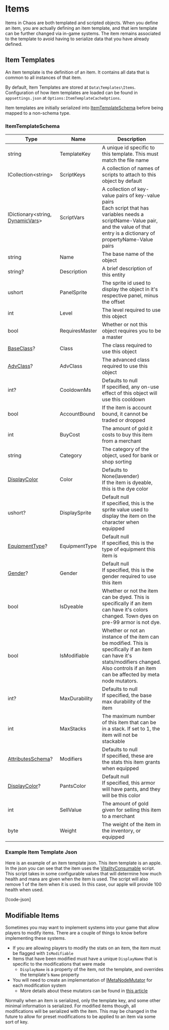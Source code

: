 # Items

Items in Chaos are both templated and scripted objects. When you define an item, you are actually defining an item
template, and that iem template can be further changed via in-game systems. The item remains associated to the template
to avoid having to serialize data that you have already defined.

## Item Templates

An item template is the definition of an item. It contains all data that is common to all instances of that item.

By default, Item Templates are stored at `Data\Templates\Items`. Configuration of how item templates are loaded can be
found in `appsettings.json` at `Options:ItemTemplateCacheOptions`.

Item templates are initially serialized into [ItemTemplateSchema](<xref:Chaos.Schemas.Templates.ItemTemplateSchema>)
before being mapped to a non-schema type.

### ItemTemplateSchema

| Type                                                                              | Name           | Description                                                                                                                                                                                    |
|-----------------------------------------------------------------------------------|----------------|------------------------------------------------------------------------------------------------------------------------------------------------------------------------------------------------|
| string                                                                            | TemplateKey    | A unique id specific to this template. This must match the file name                                                                                                                           |
| ICollection\<string\>                                                             | ScriptKeys     | A collection of names of scripts to attach to this object by default                                                                                                                           |
| IDictionary\<string, [DynamicVars](<xref:Chaos.Collections.Common.DynamicVars>)\> | ScriptVars     | A collection of key-value pairs of key-value pairs<br />Each script that has variables needs a scriptName-Value pair, and the value of that entry is a dictionary of propertyName-Value pairs  |
| string                                                                            | Name           | The base name of the object                                                                                                                                                                    |
| string?                                                                           | Description    | A brief description of this entity                                                                                                                                                             |
| ushort                                                                            | PanelSprite    | The sprite id used to display the object in it's respective panel, minus the offset                                                                                                            |
| int                                                                               | Level          | The level required to use this object                                                                                                                                                          |
| bool                                                                              | RequiresMaster | Whether or not this object requires you to be a master                                                                                                                                         |
| [BaseClass](<xref:Chaos.Common.Definitions.BaseClass>)?                           | Class          | The class required to use this object                                                                                                                                                          |
| [AdvClass](<xref:Chaos.Common.Definitions.AdvClass>)?                             | AdvClass       | The advanced class required to use this object                                                                                                                                                 |
| int?                                                                              | CooldownMs     | Defaults to null<br />If specified, any on-use effect of this object will use this cooldown                                                                                                    |
| bool                                                                              | AccountBound   | If the item is account bound, it cannot be traded or dropped                                                                                                                                   |
| int                                                                               | BuyCost        | The amount of gold it costs to buy this item from a merchant                                                                                                                                   |
| string                                                                            | Category       | The category of the object, used for bank or shop sorting                                                                                                                                      |
| [DisplayColor](<xref:Chaos.Common.Definitions.DisplayColor>)                      | Color          | Defaults to None(lavender)<br />If the item is dyeable, this is the dye color                                                                                                                  |
| ushort?                                                                           | DisplaySprite  | Default null<br />If specified, this is the sprite value used to display the item on the character when equipped                                                                               |
| [EquipmentType](<xref:Chaos.Common.Definitions.EquipmentType>)?                   | EquipmentType  | Default null<br />If specified, this is the type of equipment this item is                                                                                                                     |
| [Gender](<xref:Chaos.Common.Definitions.Gender>)?                                 | Gender         | Default null<br />If specified, this is the gender required to use this item                                                                                                                   |
| bool                                                                              | IsDyeable      | Whether or not the item can be dyed. This is specifically if an item can have it's colors changed. Town dyes on pre-99 armor is not dye.                                                       |
| bool                                                                              | IsModifiable   | Whether or not an instance of the item can be modified. This is specifically if an item can have it's stats/modifiers changed. Also controls if an item can be affected by meta node mutators. |
| int?                                                                              | MaxDurability  | Defaults to null<br />If specified, the base max durability of the item                                                                                                                        |
| int                                                                               | MaxStacks      | The maximum number of this item that can be in a stack. If set to 1, the item will not be stackable                                                                                            |
| [AttributesSchema](<xref:Chaos.Schemas.Aisling.AttributesSchema>)?                | Modifiers      | Defaults to null<br />If specified, these are the stats this item grants when equipped                                                                                                         |
| [DisplayColor](<xref:Chaos.Common.Definitions.DisplayColor>)?                     | PantsColor     | Default null<br />If specified, this armor will have pants, and they will be this color                                                                                                        |
| int                                                                               | SellValue      | The amount of gold given for selling this item to a merchant                                                                                                                                   |
| byte                                                                              | Weight         | The weight of the item in the inventory, or equipped                                                                                                                                           |

### Example Item Template Json

Here is an example of an item template json. This item template is an apple. In the json you can see that the item uses
the [VitalityConsumable](<xref:Chaos.Scripting.ItemScripts.VitalityConsumableScript>) script. This script takes in some
configurable values that will determine how much health and mana are given when the item is used. The script will also
remove 1 of the item when it is used. In this case, our apple will provide 100 health when used.

[!code-json[](../../Data/Templates/Items/apple.json)]

## Modifiable Items

Sometimes you may want to implement systems into your game that allow players to modify items. There are a couple of
things to know before implementing these systems.

- If you are allowing players to modify the stats on an item, the item must be flagged with `IsModifiable`
- Items that have been modified must have a unique `DisplayName` that is specific to the modifications that were made
    - `DisplayName` is a property of the item, not the template, and overrides the template's `Name` property
- You will need to create an implementation
  of [IMetaNodeMutator](<xref:Chaos.Services.Storage.Abstractions.IMetaNodeMutator`1>) for each modification system
    - More details about these mutators can be found in [this article](MetaData.md#mutators)

Normally when an item is serialized, only the template key, and some other minimal information is serialized. For
modified items though, all modifications will be serialized with the item. This may be changed in the future to allow
for preset modifications to be applied to an item via some sort of key.